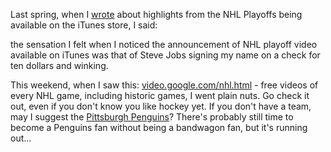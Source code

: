 <!--
.. title: NHL on Google Video
.. date: 2006/11/08 01:06
.. slug: nhl-on-google-video
.. link:
.. description:
.. tags: tv, web
-->


Last spring, when I [wrote](http://michael-mccracken.net/wp/?p=48) about highlights from the NHL Playoffs being available on the iTunes store, I said:


> 
the sensation I felt when I noticed the announcement of NHL playoff video available on iTunes was that of Steve Jobs signing my name on a check for ten dollars and winking.




This weekend, when I saw this: [video.google.com/nhl.html](http://video.google.com/nhl.html) - free videos of every NHL game, including historic games, I went plain nuts. Go check it out, even if you don't know you like hockey yet. If you don't have a team, may I suggest the [Pittsburgh Penguins](http://video.google.com/videosearch?q=owner%3Anhl+penguins&hl=en&page=1&so=1)? There's probably still time to become a Penguins fan without being a bandwagon fan, but it's running out...
